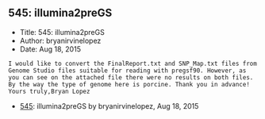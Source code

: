 ## 545: illumina2preGS

- Title: 545: illumina2preGS
- Author: bryanirvinelopez
- Date: Aug 18, 2015

```
I would like to convert the FinalReport.txt and SNP_Map.txt files from Genome Studio files suitable for reading with pregsf90. However, as you can see on the attached file there were no results on both files. By the way the type of genome here is porcine. Thank you in advance!
Yours truly,Bryan Lopez
```

- [545](0545.md): illumina2preGS by bryanirvinelopez, Aug 18, 2015
